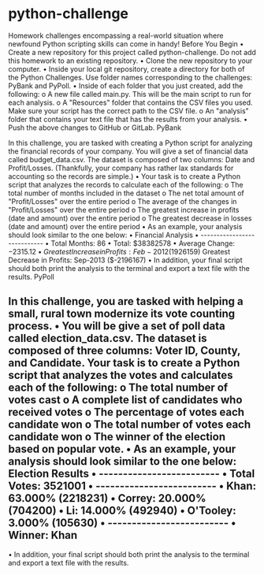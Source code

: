 # python-challenge
Homework challenges encompassing a real-world situation where newfound Python scripting skills can come in handy!
Before You Begin
•	Create a new repository for this project called python-challenge. Do not add this homework to an existing repository.
•	Clone the new repository to your computer.
•	Inside your local git repository, create a directory for both of the Python Challenges. Use folder names corresponding to the challenges: PyBank and PyPoll.
•	Inside of each folder that you just created, add the following:
o	A new file called main.py. This will be the main script to run for each analysis.
o	A "Resources" folder that contains the CSV files you used. Make sure your script has the correct path to the CSV file.
o	An "analysis" folder that contains your text file that has the results from your analysis.
•	Push the above changes to GitHub or GitLab.
PyBank
 
In this challenge, you are tasked with creating a Python script for analyzing the financial records of your company. You will give a set of financial data called budget_data.csv. The dataset is composed of two columns: Date and Profit/Losses. (Thankfully, your company has rather lax standards for accounting so the records are simple.)
•	Your task is to create a Python script that analyzes the records to calculate each of the following:
o	The total number of months included in the dataset
o	The net total amount of "Profit/Losses" over the entire period
o	The average of the changes in "Profit/Losses" over the entire period
o	The greatest increase in profits (date and amount) over the entire period
o	The greatest decrease in losses (date and amount) over the entire period
•	As an example, your analysis should look similar to the one below:
•	Financial Analysis
•	----------------------------
•	Total Months: 86
•	Total: $38382578
•	Average  Change: $-2315.12
•	Greatest Increase in Profits: Feb-2012 ($1926159)
Greatest Decrease in Profits: Sep-2013 ($-2196167)
•	In addition, your final script should both print the analysis to the terminal and export a text file with the results.
PyPoll
  
In this challenge, you are tasked with helping a small, rural town modernize its vote counting process. • You will be give a set of poll data called election_data.csv. The dataset is composed of three columns: Voter ID, County, and Candidate. Your task is to create a Python script that analyzes the votes and calculates each of the following: o The total number of votes cast o A complete list of candidates who received votes o The percentage of votes each candidate won o The total number of votes each candidate won o The winner of the election based on popular vote. • As an example, your analysis should look similar to the one below: 
Election Results • ------------------------- • 
Total Votes: 3521001 • ------------------------- • 
Khan: 63.000% (2218231) • 
Correy: 20.000% (704200) • 
Li: 14.000% (492940) • 
O'Tooley: 3.000% (105630) • ------------------------- • 
Winner: Khan
-------------------------
•	In addition, your final script should both print the analysis to the terminal and export a text file with the results.
